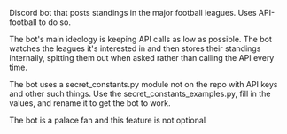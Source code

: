 Discord bot that posts standings in the major football leagues. Uses API-football to do so.

The bot's main ideology is keeping API calls as low as possible. The bot watches the leagues it's interested in and then stores their standings internally, spitting them out when asked rather than calling the API every time.

The bot uses a secret_constants.py module not on the repo with API keys and other such things.
Use the secret_constants_examples.py, fill in the values, and rename it to get the bot to work.

The bot is a palace fan and this feature is not optional